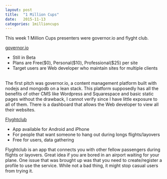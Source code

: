 ```yaml
---
layout: post
title:  "1 Million Cups"
date:   2015-11-13
categories: 1millioncups
---
```


This week 1 Million Cups presenters were governor.io and flyght club.

<a href="http://governor.io">governor.io</a>

<p>
<ul>
  <li>Still in Beta</li>
  <li>Plans are Free($0), Personal($10), Professional($25) per site</li>
  <li>Target users are Web developer who maintain sites for multiple clients</li>
</ul>
<br>
The first pitch was governor.io, a content management platform built with nodejs and mongodb on a lean stack.
This platform supposedly has all the benefits of other CMS like Wordpress and Squarespace and basic static pages without the drawback, I cannot verify since I have little exposure to all of them. There is a dashboard that allows the Web developer to view all their websites.
</p>


<a href="flyghtclub.net">Flyghtclub</a>
<p>
  <ul>
    <li>App available for Android and iPhone</li>
    <li>For people that want someone to hang out during longs flights/layovers</li>
    <li>Free for users, data gathering</li>
    </ul>
Flyghtclub is an app that connects you with other fellow passengers during flights or layovers. Great idea if you are bored in an airport waiting for your plane. One issue that was brought up was that you need to create/register a profile to use the service. While not a bad thing, it might stop casual users from trying it.
</p>
